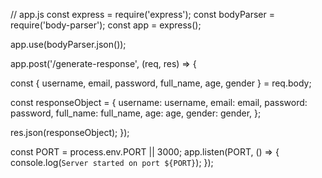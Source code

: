 // app.js
const express = require('express');
const bodyParser = require('body-parser');
const app = express();

app.use(bodyParser.json());


app.post('/generate-response', (req, res) => {

  const { username, email, password, full_name, age, gender } = req.body;

  
  const responseObject = {
    username: username,
    email: email,
    password: password,
    full_name: full_name,
    age: age,
    gender: gender,
  };

  res.json(responseObject);
});


const PORT = process.env.PORT || 3000;
app.listen(PORT, () => {
  console.log(`Server started on port ${PORT}`);
});
